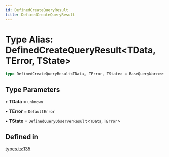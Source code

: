 ```yaml
---
id: DefinedCreateQueryResult
title: DefinedCreateQueryResult
---
```


# Type Alias: DefinedCreateQueryResult\<TData, TError, TState\>

```ts
type DefinedCreateQueryResult<TData, TError, TState> = BaseQueryNarrowing<TData, TError> & MapToSignals<OmitKeyof<TState, keyof BaseQueryNarrowing, "safely">>;
```

## Type Parameters

• **TData** = `unknown`

• **TError** = `DefaultError`

• **TState** = `DefinedQueryObserverResult`\<`TData`, `TError`\>

## Defined in

[types.ts:135](https://github.com/TanStack/query/blob/main/packages/angular-query-experimental/src/types.ts#L135)
